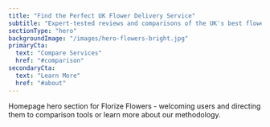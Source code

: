 ```yaml
---
title: "Find the Perfect UK Flower Delivery Service"
subtitle: "Expert-tested reviews and comparisons of the UK's best flower delivery services. From budget-friendly to luxury arrangements, we help you choose the perfect florist for every occasion."
sectionType: "hero"
backgroundImage: "/images/hero-flowers-bright.jpg"
primaryCta:
  text: "Compare Services"
  href: "#comparison"
secondaryCta:
  text: "Learn More"
  href: "#about"
---
```


Homepage hero section for Florize Flowers - welcoming users and directing them to comparison tools or learn more about our methodology.
